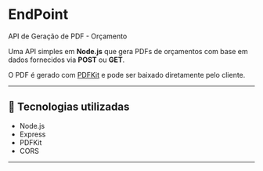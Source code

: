 # EndPoint
 API de Geração de PDF - Orçamento

Uma API simples em **Node.js** que gera PDFs de orçamentos com base em dados fornecidos via **POST** ou **GET**.  

O PDF é gerado com [PDFKit](https://pdfkit.org/) e pode ser baixado diretamente pelo cliente.

---

## 🔧 Tecnologias utilizadas

- Node.js
- Express
- PDFKit
- CORS

---